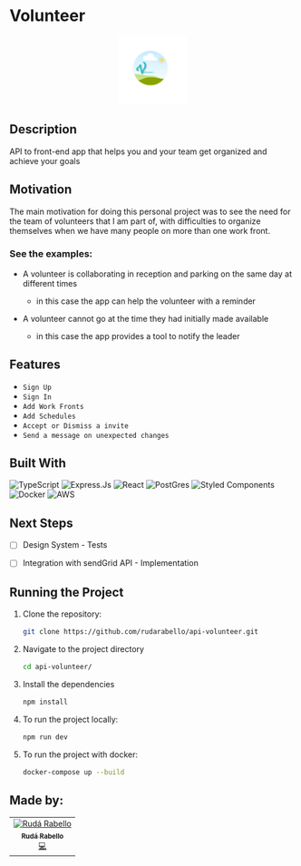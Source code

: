 # Volunteer

<p align="center">
  <img  src="src/assets/VLogoComplete.png" height="120px"/>
</p>

## Description

API to front-end app that helps you and your team get organized and achieve your goals

## Motivation

The main motivation for doing this personal project was to see the need for the team of volunteers that I am part of, with difficulties to organize themselves when we have many people on more than one work front. 

### See the examples:

- A volunteer is collaborating in reception and parking on the same day at different times

    * in this case the app can help the volunteer with a reminder

- A volunteer cannot go at the time they had initially made available

    * in this case the app provides a tool to notify the leader

## Features

- `Sign Up` 
- `Sign In` 
- `Add Work Fronts` 
- `Add Schedules` 
- `Accept or Dismiss a invite` 
- `Send a message on unexpected changes ` 

## Built With

![TypeScript](https://img.shields.io/badge/TypeScript-007ACC?style=for-the-badge&logo=typescript&logoColor=white)
![Express.Js](https://img.shields.io/badge/Express.js-404D59?style=for-the-badge)
![React](https://img.shields.io/badge/react-%2320232a.svg?style=for-the-badge&logo=react&logoColor=%2361DAFB)
![PostGres](https://img.shields.io/badge/PostgreSQL-316192?style=for-the-badge&logo=postgresql&logoColor=white)
![Styled Components](https://img.shields.io/badge/styled--components-DB7093?style=for-the-badge&logo=styled-components&logoColor=white)
![Docker](https://img.shields.io/badge/Docker-2496ED?style=for-the-badge&logo=docker&logoColor=white)
![AWS](https://img.shields.io/badge/Amazon_AWS-232F3E?style=for-the-badge&logo=amazon-aws&logoColor=white)


## Next Steps 

- [ ] Design System - Tests
- [ ] Integration with sendGrid API - Implementation


## Running the Project

1. Clone the repository:

    ```bash
    git clone https://github.com/rudarabello/api-volunteer.git
    ```

2. Navigate to the project directory

    ```bash
    cd api-volunteer/
    ```

3. Install the dependencies

    ```bash
    npm install
    ```

4. To run the project locally:

    ```bash
    npm run dev
    ```
4. To run the project with docker:

    ```bash
    docker-compose up --build
    ```
## Made by:

<table>
  <tr>
    <td align="center"><a href="https://www.linkedin.com/in/ruda-rabello-da-silva/"><img src="https://avatars.githubusercontent.com/u/95311365?s=96&v=4" width="80px;" alt="Rudá Rabello"/><br /><sub><b>Rudá Rabello</b></sub></a><br /><a href="https://www.linkedin.com/in/ruda-rabello-da-silva/"title="Code">💻</a></td></td>
</table>